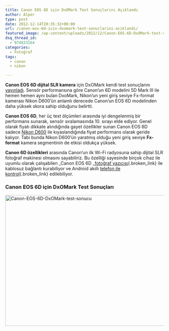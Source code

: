 ```yaml
---
title: Canon EOS 6D için DxOMark Test Sonuçlarını Açıklandı
author: Alper
type: post
date: 2012-12-14T20:35:32+00:00
url: /canon-eos-6d-icin-dxomark-test-sonuclarini-aciklandi/
featured_image: /wp-content/uploads/2012/12/Canon-EOS-6D-DxOMark-test-sonucu-100x100.jpg
dsq_thread_id:
  - 974833164
categories:
  - Fotoğraf
tags:
  - canon
  - nikon

---
```

**Canon EOS 6D dijital SLR kamera** için DxOMark kendi test sonuçlarını <a href="http://www.dxomark.com/index.php/Publications/DxOMark-Reviews/Canon-EOS-6D-The-best-value-for-money-in-the-EOS-range" target="_blank" class="broken_link">yayınladı</a>. Sensör performansına göre Canon&#8217;un 6D modelini 5D Mark III ile hemen hemen aynı bulan DxoMark, Nikon&#8217;un yeni giriş seviye Fx-format kamerası Nikon D600&#8217;ün anlamlı derecede Canon&#8217;un EOS 6D modelinden daha yüksek skora sahip olduğunu belirtti.

**Canon EOS 6D**, her üç test ölçümleri arasında iyi dengelenmiş bir performans sunarak, sensör sıralamasında 10. sırayı elde ediyor. Genel olarak fiyatı dikkate alındığında gayet özellikler sunan Canon EOS 6D sadece <a title="Nikon D600" href="http://www.turknikon.com/nikon-govdeler/fx-format/nikon-d600" target="_blank" class="broken_link">Nikon D600</a> ile kıyaslandığında fiyat performans olarak geride kalıyor. Tabi bunda Nikon D600&#8217;ün yaratmış olduğu yeni giriş seviye **Fx-format** kamera segmentinin de etkisi oldukça yüksek.

**Canon 6D özellikleri** arasında Canon&#8217;un ilk Wi-Fi radyosuna sahip dijital SLR fotoğraf makinesi olmasını sayabiliriz. Bu özelliği sayesinde birçok cihaz ile uyumlu olarak çalışabilen _Canon EOS 6D _[fotoğraf yazıcısı][1]{.broken_link} ile kablosuz bağlantı kurabiliyor ve Android akıllı [telefon ile kontrol][2]{.broken_link} edilebiliyor.

### Canon EOS 6D için DxOMark Test Sonuçları

<img class="aligncenter size-full wp-image-9922" alt="Canon-EOS-6D-DxOMark-test-sonucu" src="https://www.murekkep.org/wp-content/uploads/2012/12/Canon-EOS-6D-DxOMark-test-sonucu.jpg" width="600" height="415" srcset="https://www.murekkep.org/wp-content/uploads/2012/12/Canon-EOS-6D-DxOMark-test-sonucu.jpg 600w, https://www.murekkep.org/wp-content/uploads/2012/12/Canon-EOS-6D-DxOMark-test-sonucu-400x276.jpg 400w, https://www.murekkep.org/wp-content/uploads/2012/12/Canon-EOS-6D-DxOMark-test-sonucu-50x34.jpg 50w, https://www.murekkep.org/wp-content/uploads/2012/12/Canon-EOS-6D-DxOMark-test-sonucu-125x86.jpg 125w, https://www.murekkep.org/wp-content/uploads/2012/12/Canon-EOS-6D-DxOMark-test-sonucu-289x200.jpg 289w, https://www.murekkep.org/wp-content/uploads/2012/12/Canon-EOS-6D-DxOMark-test-sonucu-440x305.jpg 440w" sizes="(max-width: 600px) 100vw, 600px" />

 [1]: https://www.murekkep.org/canon-6d-fotograflarinizi-yazdirabileceksiniz-9730 "fotoğraf yazıcısı"
 [2]: https://www.murekkep.org/canon-6d-akilli-telefonunuz-ile-yonetilebiliyor-8908